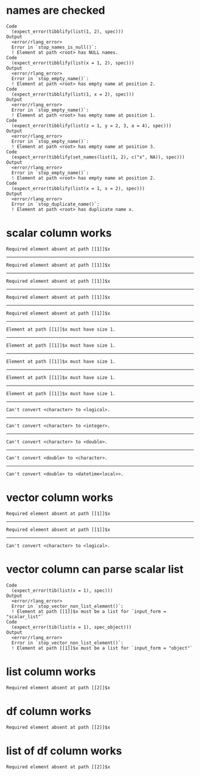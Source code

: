 # names are checked

    Code
      (expect_error(tibblify(list(1, 2), spec)))
    Output
      <error/rlang_error>
      Error in `stop_names_is_null()`:
      ! Element at path <root> has NULL names.
    Code
      (expect_error(tibblify(list(x = 1, 2), spec)))
    Output
      <error/rlang_error>
      Error in `stop_empty_name()`:
      ! Element at path <root> has empty name at position 2.
    Code
      (expect_error(tibblify(list(1, x = 2), spec)))
    Output
      <error/rlang_error>
      Error in `stop_empty_name()`:
      ! Element at path <root> has empty name at position 1.
    Code
      (expect_error(tibblify(list(z = 1, y = 2, 3, a = 4), spec)))
    Output
      <error/rlang_error>
      Error in `stop_empty_name()`:
      ! Element at path <root> has empty name at position 3.
    Code
      (expect_error(tibblify(set_names(list(1, 2), c("x", NA)), spec)))
    Output
      <error/rlang_error>
      Error in `stop_empty_name()`:
      ! Element at path <root> has empty name at position 2.
    Code
      (expect_error(tibblify(list(x = 1, x = 2), spec)))
    Output
      <error/rlang_error>
      Error in `stop_duplicate_name()`:
      ! Element at path <root> has duplicate name x.

# scalar column works

    Required element absent at path [[1]]$x

---

    Required element absent at path [[1]]$x

---

    Required element absent at path [[1]]$x

---

    Required element absent at path [[1]]$x

---

    Required element absent at path [[1]]$x

---

    Element at path [[1]]$x must have size 1.

---

    Element at path [[1]]$x must have size 1.

---

    Element at path [[1]]$x must have size 1.

---

    Element at path [[1]]$x must have size 1.

---

    Element at path [[1]]$x must have size 1.

---

    Can't convert <character> to <logical>.

---

    Can't convert <character> to <integer>.

---

    Can't convert <character> to <double>.

---

    Can't convert <double> to <character>.

---

    Can't convert <double> to <datetime<local>>.

# vector column works

    Required element absent at path [[1]]$x

---

    Required element absent at path [[1]]$x

---

    Can't convert <character> to <logical>.

# vector column can parse scalar list

    Code
      (expect_error(tib(list(x = 1), spec)))
    Output
      <error/rlang_error>
      Error in `stop_vector_non_list_element()`:
      ! Element at path [[1]]$x must be a list for `input_form = "scalar_list"`
    Code
      (expect_error(tib(list(x = 1), spec_object)))
    Output
      <error/rlang_error>
      Error in `stop_vector_non_list_element()`:
      ! Element at path [[1]]$x must be a list for `input_form = "object"`

# list column works

    Required element absent at path [[2]]$x

# df column works

    Required element absent at path [[2]]$x

# list of df column works

    Required element absent at path [[2]]$x

